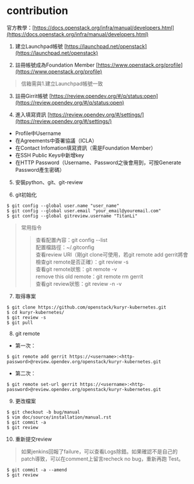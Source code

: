 # contribution
官方教學：[https://docs.openstack.org/infra/manual/developers.html](https://docs.openstack.org/infra/manual/developers.html)

1. 建立Launchpad帳號
[https://launchpad.net/openstack](https://launchpad.net/openstack)

2. 註冊帳號成為Foundation Member
[https://www.openstack.org/profile](https://www.openstack.org/profile)
> 信箱需與1.建立Launchpad帳號一致

3. 註冊Girrit帳號
[https://review.opendev.org/#/q/status:open](https://review.opendev.org/#/q/status:open)

4. 進入填寫資訊
[https://review.opendev.org/#/settings/](https://review.opendev.org/#/settings/)

- Profile中Username
- 在Agreements中簽署協議（ICLA）
- 在Contact Infomation填寫資訊（需是Foundation Member）
- 在SSH Public Keys中新增key
- 在HTTP Password（Username、Password之後會用到，可按Generate Password產生密碼）

5. 安裝python、git、git-review

6. git初始化
```shell
$ git config --global user.name "user_name"
$ git config --global user.email "your_email@youremail.com"
$ git config --global gitreview.username "TitanLi"
```

> 常用指令
>> 查看配置內容：git config --list <br>
>> 配置檔路徑：~/.gitconfig <br>
>> 查看review URI（剛git clone可使用，若git remote add gerrit將會檢查git remote是否正確）：git review -s <br>
>> 查看git remote狀態：git remote -v <br>
>> remove this old remote：git remote rm gerrit <br>
>> 查看git review狀態：git review -n -v

7. 取得專案
```shell
$ git clone https://github.com/openstack/kuryr-kubernetes.git
$ cd kuryr-kubernetes/
$ git review -s
$ git pull
```

8. git remote
- 第一次：
```shell
$ git remote add gerrit https://<username>:<http-password>@review.opendev.org/openstack/kuryr-kubernetes.git
```
- 第二次：
```shell
$ git remote set-url gerrit https://<username>:<http-password>@review.opendev.org/openstack/kuryr-kubernetes.git
```

9. 更改檔案
```shell
$ git checkout -b bug/manual
$ vim doc/source/installation/manual.rst
$ git commit -a
$ git review
```

10. 重新提交review
> 如果jenkins回報了failure，可以查看Logs除錯。如果確認不是自己的patch導致，可以在comment上留言recheck no bug，重新再跑 Test。
```shell
$ git commit -a --amend
$ git review
```